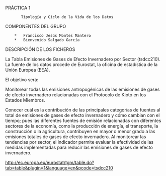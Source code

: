PRÁCTICA 1 

           Tipología y Ciclo de la Vida de los Datos

COMPONENTES DEL GRUPO 

        *   Francisco Jesús Montes Mantero
        *   Bienvenido Salgado García 

DESCRIPCIÓN DE LOS FICHEROS 

La Tabla Emisiones de Gases de Efecto Invernadero por Sector (tsdcc210). La fuente de los datos procede de Eurostat, la oficina de estadística de la Unión Europea (EEA).

El objetivo será:

Monitorear todas las emisiones antropogénicas de las emisiones de gases de efecto invernadero relacionadas con el Protocolo de Kioto en los Estados Miembros.

Conocer cuál es la contribución de las principales categorías de fuentes al total de emisiones de gases de efecto invernadero y cómo cambian con el tiempo; pues las diferentes fuentes de emisión relacionadas con diferentes sectores de la economía, como la producción de energía, el transporte, la construcción o la agricultura, contribuyen en mayor o menor grado a las emisiones totales de gases de efecto invernadero. Al monitorear las tendencias por sector, el indicador permite evaluar la efectividad de las medidas implementadas para reducir las emisiones de gases de efecto invernadero.

http://ec.europa.eu/eurostat/tgm/table.do?tab=table&plugin=1&language=en&pcode=tsdcc210
